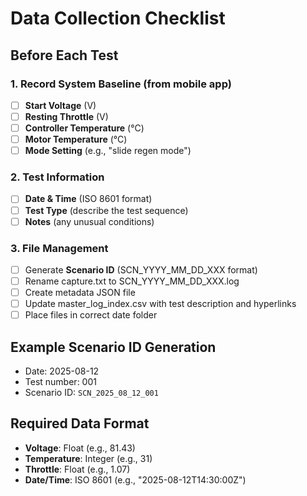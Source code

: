# Data Collection Checklist

## Before Each Test

### 1. Record System Baseline (from mobile app)
- [ ] **Start Voltage** (V)
- [ ] **Resting Throttle** (V) 
- [ ] **Controller Temperature** (°C)
- [ ] **Motor Temperature** (°C)
- [ ] **Mode Setting** (e.g., "slide regen mode")

### 2. Test Information
- [ ] **Date & Time** (ISO 8601 format)
- [ ] **Test Type** (describe the test sequence)
- [ ] **Notes** (any unusual conditions)

### 3. File Management
- [ ] Generate **Scenario ID** (SCN_YYYY_MM_DD_XXX format)
- [ ] Rename capture.txt to SCN_YYYY_MM_DD_XXX.log
- [ ] Create metadata JSON file
- [ ] Update master_log_index.csv with test description and hyperlinks
- [ ] Place files in correct date folder

## Example Scenario ID Generation
- Date: 2025-08-12
- Test number: 001
- Scenario ID: `SCN_2025_08_12_001`

## Required Data Format
- **Voltage**: Float (e.g., 81.43)
- **Temperature**: Integer (e.g., 31)
- **Throttle**: Float (e.g., 1.07)
- **Date/Time**: ISO 8601 (e.g., "2025-08-12T14:30:00Z")
